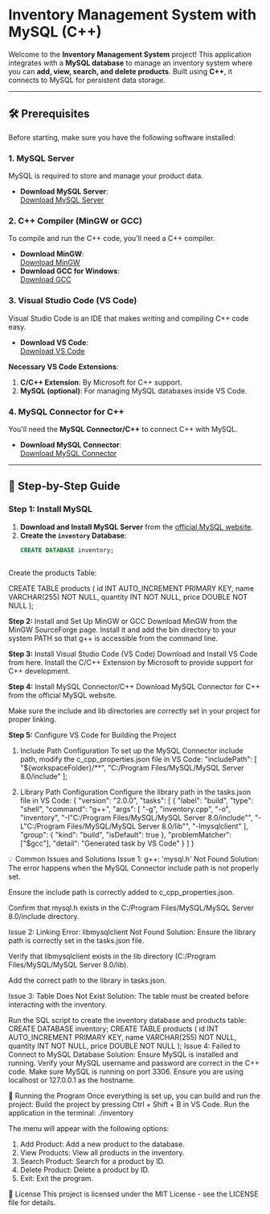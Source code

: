 # Inventory Management System with MySQL (C++)

Welcome to the **Inventory Management System** project! This application integrates with a **MySQL database** to manage an inventory system where you can **add, view, search, and delete products**. Built using **C++**, it connects to MySQL for persistent data storage.

---

## 🛠️ Prerequisites

Before starting, make sure you have the following software installed:

### 1. **MySQL Server**  
MySQL is required to store and manage your product data.  
- **Download MySQL Server**:  
  [Download MySQL Server](https://dev.mysql.com/downloads/installer/)

### 2. **C++ Compiler (MinGW or GCC)**  
To compile and run the C++ code, you'll need a C++ compiler.  
- **Download MinGW**:  
  [Download MinGW](https://sourceforge.net/projects/mingw/)  
- **Download GCC for Windows**:  
  [Download GCC](https://gcc.gnu.org/)

### 3. **Visual Studio Code (VS Code)**  
Visual Studio Code is an IDE that makes writing and compiling C++ code easy.  
- **Download VS Code**:  
  [Download VS Code](https://code.visualstudio.com/)

**Necessary VS Code Extensions**:  
1. **C/C++ Extension**: By Microsoft for C++ support.  
2. **MySQL (optional)**: For managing MySQL databases inside VS Code.

### 4. **MySQL Connector for C++**  
You'll need the **MySQL Connector/C++** to connect C++ with MySQL.  
- **Download MySQL Connector**:  
  [Download MySQL Connector](https://dev.mysql.com/downloads/connector/cpp/)

---

## 🚀 Step-by-Step Guide

### Step 1: Install MySQL

1. **Download and Install MySQL Server** from the [official MySQL website](https://dev.mysql.com/downloads/installer/).
2. **Create the `inventory` Database**:
   ```sql
   CREATE DATABASE inventory;



Create the products Table:

CREATE TABLE products (
    id INT AUTO_INCREMENT PRIMARY KEY,
    name VARCHAR(255) NOT NULL,
    quantity INT NOT NULL,
    price DOUBLE NOT NULL
);

**Step 2:** Install and Set Up MinGW or GCC
Download MinGW from the MinGW SourceForge page.
Install it and add the bin directory to your system PATH so that g++ is accessible from the command line.

**Step 3:** Install Visual Studio Code (VS Code)
Download and Install VS Code from here.
Install the C/C++ Extension by Microsoft to provide support for C++ development.



**Step 4:** Install MySQL Connector/C++
Download MySQL Connector for C++ from the official MySQL website.

Make sure the include and lib directories are correctly set in your project for proper linking.

**Step 5:** Configure VS Code for Building the Project
1. Include Path Configuration
To set up the MySQL Connector include path, modify the c_cpp_properties.json file in VS Code:
"includePath": [
    "${workspaceFolder}/**",
    "C:/Program Files/MySQL/MySQL Server 8.0/include"
];

2. Library Path Configuration
Configure the library path in the tasks.json file in VS Code:
{
    "version": "2.0.0",
    "tasks": [
        {
            "label": "build",
            "type": "shell",
            "command": "g++",
            "args": [
                "-g",
                "inventory.cpp",
                "-o",
                "inventory",
                "-I\"C:/Program Files/MySQL/MySQL Server 8.0/include\"",
                "-L\"C:/Program Files/MySQL/MySQL Server 8.0/lib\"",
                "-lmysqlclient"
            ],
            "group": {
                "kind": "build",
                "isDefault": true
            },
            "problemMatcher": ["$gcc"],
            "detail": "Generated task by VS Code"
        }
    ]
}

💡 Common Issues and Solutions
Issue 1: g++: 'mysql.h' Not Found
Solution: The error happens when the MySQL Connector include path is not properly set.

Ensure the include path is correctly added to c_cpp_properties.json.

Confirm that mysql.h exists in the C:/Program Files/MySQL/MySQL Server 8.0/include directory.

Issue 2: Linking Error: libmysqlclient Not Found
Solution: Ensure the library path is correctly set in the tasks.json file.

Verify that libmysqlclient exists in the lib directory (C:/Program Files/MySQL/MySQL Server 8.0/lib).

Add the correct path to the library in tasks.json.

Issue 3: Table Does Not Exist
Solution: The table must be created before interacting with the inventory.

Run the SQL script to create the inventory database and products table:
CREATE DATABASE inventory;
CREATE TABLE products (
    id INT AUTO_INCREMENT PRIMARY KEY,
    name VARCHAR(255) NOT NULL,
    quantity INT NOT NULL,
    price DOUBLE NOT NULL
);
Issue 4: Failed to Connect to MySQL Database
Solution: Ensure MySQL is installed and running.
Verify your MySQL username and password are correct in the C++ code.
Make sure MySQL is running on port 3306.
Ensure you are using localhost or 127.0.0.1 as the hostname.

🏁 Running the Program
Once everything is set up, you can build and run the project:
Build the project by pressing Ctrl + Shift + B in VS Code.
Run the application in the terminal:
./inventory

The menu will appear with the following options:
1. Add Product: Add a new product to the database.
2. View Products: View all products in the inventory.
3. Search Product: Search for a product by ID.
4. Delete Product: Delete a product by ID.
5. Exit: Exit the program.

📄 License
This project is licensed under the MIT License - see the LICENSE file for details.
